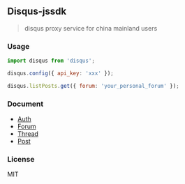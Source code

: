 ## Disqus-jssdk

> disqus proxy service for china mainland users

### Usage

```javascript
import disqus from 'disqus';

disqus.config({ api_key: 'xxx' });

disqus.listPosts.get({ forum: 'your_personal_forum' });
```

### Document

- [Auth](#doc1)
- [Forum](#doc2)
- [Thread](#doc3)
- [Post](#doc4)

### License

MIT

